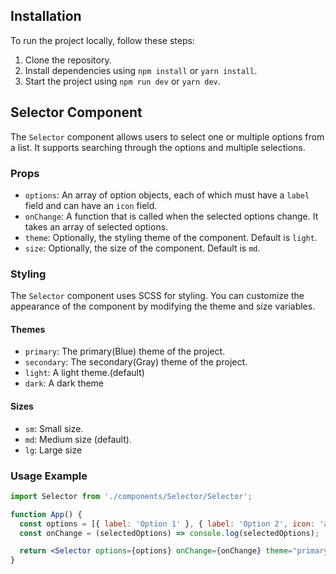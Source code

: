 ## Installation

To run the project locally, follow these steps:

1. Clone the repository.
2. Install dependencies using `npm install` or `yarn install`.
3. Start the project using `npm run dev` or `yarn dev`.

## Selector Component

The `Selector` component allows users to select one or multiple options from a list. It supports searching through the options and multiple selections.

### Props

- `options`: An array of option objects, each of which must have a `label` field and can have an `icon` field.
- `onChange`: A function that is called when the selected options change. It takes an array of selected options.
- `theme`: Optionally, the styling theme of the component. Default is `light`.
- `size`: Optionally, the size of the component. Default is `md`.

### Styling

The `Selector` component uses SCSS for styling. You can customize the appearance of the component by modifying the theme and size variables.

#### Themes

- `primary`: The primary(Blue) theme of the project.
- `secondary`: The secondary(Gray) theme of the project.
- `light`: A light theme.(default)
- `dark`: A dark theme

#### Sizes

- `sm`: Small size.
- `md`: Medium size (default).
- `lg`: Large size

### Usage Example

```jsx
import Selector from './components/Selector/Selector';

function App() {
  const options = [{ label: 'Option 1' }, { label: 'Option 2', icon: 'assets/icons/icon.svg }];
  const onChange = (selectedOptions) => console.log(selectedOptions);

  return <Selector options={options} onChange={onChange} theme="primary" size="sm" />;
}
